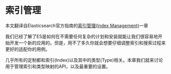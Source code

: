 # 索引管理 #

本文翻译自Elasticsearch官方指南的[索引管理(Index Management)](http://www.elasticsearch.org/guide/en/elasticsearch/guide/current/index-management.html)一章

我们已经了解了ES是如何在不需要任何复杂的计划和安装就能让我们很容易地开始开发一个新的应用的。但是，用不了多久你就会想要仔细调整索引和搜索过程来更好的适配你的用例。

几乎所有的定制都和索引(Index)以及其中的类型(Type)相关。本章我们就来讨论用于管理索引和类型映射的API，以及最重要的设置。
